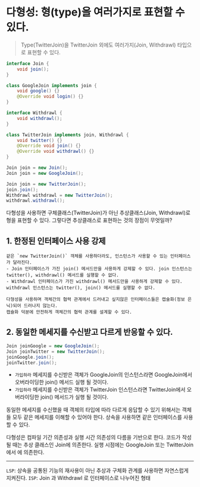 # 다형성: 형(type)을 여러가지로 표현할 수 있다.
> Type(TwitterJoin)을 TwitterJoin 외에도 여러가지(Join, Withdrawl) 타입으로 표현할 수 있다.

```java
interface Join {
    void join();
}

class GoogleJoin implements join {
    void google() {}
    @Override void login() {}
}

interface Withdrawl {
    void withdrawl();
}

class TwitterJoin implements join, Withdrawl {
    void twitter() {}
    @Override void join() {}
    @Override void withdrawl() {}
}
```
```java
Join join = new Join();
Join join = new GoogleJoin();

Join join = new TwitterJoin();
join.join();
Withdrawl withdrawl = new TwitterJoin();
withdrawl.withdrawl();
```

다형성을 사용하면 구체클래스(TwitterJoin)가 아닌 추상클래스(Join, Withdrawl)로 형을 표현할 수 있다. 
그렇다면 추상클래스로 표현하는 것의 장점이 무엇일까?

## 1. 한정된 인터페이스 사용 강제
```
같은 `new TwitterJoin()` 객체를 사용하더라도, 인스턴스가 사용할 수 있는 인터페이스가 달라진다.
- Join 인터페이스가 가진 join() 메서드만을 사용하게 강제할 수 있다. join 인스턴스는 twitter(), withdrawl() 메서드를 실행할 수 없다.
- Withdrawl 인터페이스가 가진 withdrawl() 메서드만을 사용하게 강제할 수 있다. withdrawl 인스턴스는 twitter(), join() 메서드를 실행할 수 없다.

다형성을 사용하며 객체간의 협력 관계에서 드러내고 싶지않은 인터페이스들은 캡슐화(정보 은닉)되어 드러나지 않는다. 
캡슐화 덕분에 안전하게 객체간의 협력 관계를 설계할 수 있다.
```
## 2. 동일한 메세지를 수신받고 다르게 반응할 수 있다.
```java
Join joinGoogle = new GoogleJoin();
Join joinTwitter = new TwitterJoin();
joinGoogle.join();
joinTwitter.join();
```
- `가입하라` 메세지를 수신받은 객체가 GoogleJoin의 인스턴스라면 GoogleJoin에서 오버라이딩한 join() 메서드 실행 될 것이다.
- `가입하라` 메세지를 수신받은 객체가 TwitterJoin 인스턴스라면 TwitterJoin에서 오버라이딩한 join() 메서드가 실행 될 것이다.

동일한 메세지를 수신했을 때 객체의 타입에 따라 다르게 응답할 수 있기 위해서는 객체들 모두 같은 메세지를 이해할 수 있어야 한다. 상속을 사용하면 같은 인터페이스를 사용할 수 있다. 

다형성은 컴파일 기간 의존성과 실행 시간 의존성의 다름을 기반으로 한다. 코드가 작성될 때는 추상 클래스인 Join에 의존한다. 실행 시점에는 GoogleJoin 또는 TwitterJoin에서 에 의존한다.

---
`LSP`: 상속을 공통된 기능의 재사용이 아닌 추상과 구체화 관계를 사용하면 자연스럽게 지켜진다. 
`ISP`: Join 과 Withdrawl 로 인터페이스로 나누어진 형태 
